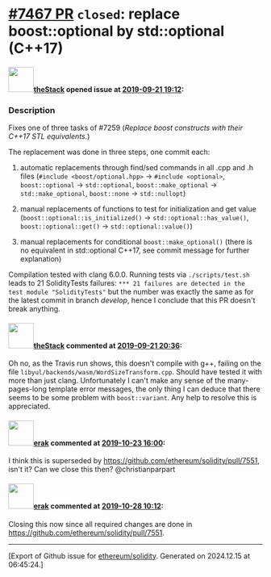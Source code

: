# [\#7467 PR](https://github.com/ethereum/solidity/pull/7467) `closed`: replace boost::optional by std::optional (C++17)

#### <img src="https://avatars.githubusercontent.com/u/91535?v=4" width="50">[theStack](https://github.com/theStack) opened issue at [2019-09-21 19:12](https://github.com/ethereum/solidity/pull/7467):

### Description

Fixes one of three tasks of #7259 (_Replace boost constructs with their C++17 STL equivalents._)

The replacement was done in three steps, one commit each:

1. automatic replacements through find/sed commands in all .cpp and .h files (`#include <boost/optional.hpp>` -> `#include <optional>`, `boost::optional` -> `std::optional`, `boost::make_optional` -> `std::make_optional`, `boost::none` -> `std::nullopt`)
2. manual replacements of functions to test for initialization and get value (`boost::optional::is_initialized()` -> `std::optional::has_value()`, `boost::optional::get()` -> `std::optional::value()`)

3. manual replacements for conditional `boost::make_optional()` (there is no equivalent in std::optional C++17, see commit message for further explanation)

Compilation tested with clang 6.0.0. Running tests via `./scripts/test.sh` leads to 21 SolidityTests failures:
`*** 21 failures are detected in the test module "SolidityTests"`
but the number was exactly the same as for the latest commit in branch _develop_, hence I conclude that this PR doesn't break anything.

#### <img src="https://avatars.githubusercontent.com/u/91535?v=4" width="50">[theStack](https://github.com/theStack) commented at [2019-09-21 20:36](https://github.com/ethereum/solidity/pull/7467#issuecomment-533828489):

Oh no, as the Travis run shows, this doesn't compile with g++, failing on the file `libyul/backends/wasm/WordSizeTransform.cpp`. Should have tested it with more than just clang. Unfortunately I can't make any sense of the many-pages-long template error messages, the only thing I can deduce that there seems to be some problem with `boost::variant`. Any help to resolve this is appreciated.

#### <img src="https://avatars.githubusercontent.com/u/20012009?u=61e903cf16bc5f3353db1d571401e2e71b6f61ed&v=4" width="50">[erak](https://github.com/erak) commented at [2019-10-23 16:00](https://github.com/ethereum/solidity/pull/7467#issuecomment-545515239):

I think this is superseded by https://github.com/ethereum/solidity/pull/7551, isn't it? Can we close this then? @christianparpart

#### <img src="https://avatars.githubusercontent.com/u/20012009?u=61e903cf16bc5f3353db1d571401e2e71b6f61ed&v=4" width="50">[erak](https://github.com/erak) commented at [2019-10-28 10:12](https://github.com/ethereum/solidity/pull/7467#issuecomment-546879238):

Closing this now since all required changes are done in https://github.com/ethereum/solidity/pull/7551.


-------------------------------------------------------------------------------



[Export of Github issue for [ethereum/solidity](https://github.com/ethereum/solidity). Generated on 2024.12.15 at 06:45:24.]
